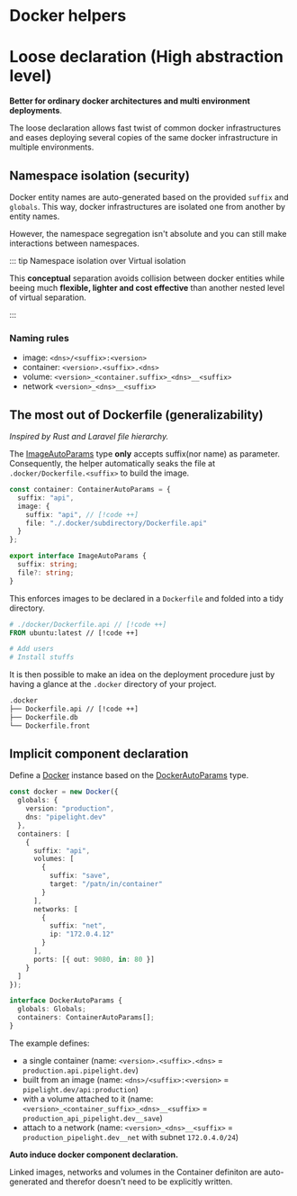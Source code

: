# Docker helpers <Badge type="warning" text="beta" />

# Loose declaration (High abstraction level)

**Better for ordinary docker architectures and multi environment deployments**.

The loose declaration allows fast twist of common docker infrastructures
and eases deploying several copies of the same docker infrastructure in multiple environments.

## Namespace isolation (security)

Docker entity names are auto-generated based on the provided `suffix` and `globals`.
This way, docker infrastructures are isolated one from another by entity names.

However, the namespace segregation isn't absolute
and you can still make interactions between namespaces.

::: tip Namespace isolation over Virtual isolation

This **conceptual** separation avoids collision between docker entities
while beeing much **flexible, lighter and cost effective** than another nested level of virtual separation.

:::

### Naming rules

- image: `<dns>/<suffix>:<version>`
- container: `<version>.<suffix>.<dns>`
- volume: `<version>_<container.suffix>_<dns>__<suffix>`
- network `<version>_<dns>__<suffix>`

## The most out of Dockerfile (generalizability)

_Inspired by Rust and Laravel file hierarchy._

The [ImageAutoParams](https://deno.land/x/pipelight/mod.ts?s=Docker) type **only** accepts suffix(nor name) as parameter.
Consequently, the helper automatically seaks the file at `.docker/Dockerfile.<suffix>` to build the image.

```ts
const container: ContainerAutoParams = {
  suffix: "api",
  image: {
    suffix: "api", // [!code ++]
    file: "./.docker/subdirectory/Dockerfile.api"
  }
};
```

```ts
export interface ImageAutoParams {
  suffix: string;
  file?: string;
}
```

This enforces images to be declared in a `Dockerfile` and folded into a tidy directory.

```dockerfile
# ./docker/Dockerfile.api // [!code ++]
FROM ubuntu:latest // [!code ++]

# Add users
# Install stuffs

```

It is then possible to make an idea on the deployment procedure
just by having a glance at the `.docker` directory of your project.

```sh
.docker
├── Dockerfile.api // [!code ++]
├── Dockerfile.db
└── Dockerfile.front
```

## Implicit component declaration

Define a
[Docker](https://deno.land/x/pipelight/mod.ts?s=Docker) instance
based on the
[DockerAutoParams](https://deno.land/x/pipelight/mod.ts?s=Docker) type.

```ts
const docker = new Docker({
  globals: {
    version: "production",
    dns: "pipelight.dev"
  },
  containers: [
    {
      suffix: "api",
      volumes: [
        {
          suffix: "save",
          target: "/patn/in/container"
        }
      ],
      networks: [
        {
          suffix: "net",
          ip: "172.0.4.12"
        }
      ],
      ports: [{ out: 9080, in: 80 }]
    }
  ]
});
```

```ts
interface DockerAutoParams {
  globals: Globals;
  containers: ContainerAutoParams[];
}
```

The example defines:

- a single container (name: `<version>.<suffix>.<dns>` = `production.api.pipelight.dev`)
- built from an image (name: `<dns>/<suffix>:<version>` = `pipelight.dev/api:production`)
- with a volume attached to it (name: `<version>_<container_suffix>_<dns>__<suffix>` = `production_api_pipelight.dev__save`)
- attach to a network (name: `<version>_<dns>__<suffix>` = `production_pipelight.dev__net` with subnet `172.0.4.0/24`)

**Auto induce docker component declaration.**

Linked images, networks and volumes in the Container definiton are auto-generated
and therefor doesn't need to be explicitly written.
